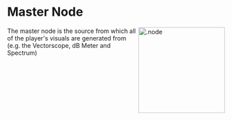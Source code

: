 # Master Node

<img align="right" src="https://cdn.discordapp.com/attachments/667464431562653706/1052196096467812392/master_node.png" alt=".node" width="200"/>

The master node is the source from which all of the player's visuals are generated from (e.g. the Vectorscope, dB Meter and Spectrum)


